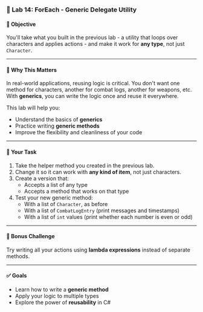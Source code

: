 ### 🧪 Lab 14: ForEach<T> - Generic Delegate Utility

#### 🎯 Objective

You'll take what you built in the previous lab - a utility that loops over characters and applies actions - and make it work for **any type**, not just `Character`.

---

#### 🧠 Why This Matters

In real-world applications, reusing logic is critical. You don't want one method for characters, another for combat logs, another for weapons, etc. With **generics**, you can write the logic once and reuse it everywhere.

This lab will help you:

- Understand the basics of **generics**  
- Practice writing **generic methods**  
- Improve the flexibility and cleanliness of your code  

---

#### 🧩 Your Task

1. Take the helper method you created in the previous lab.
2. Change it so it can work with **any kind of item**, not just characters.
3. Create a version that:
   - Accepts a list of any type
   - Accepts a method that works on that type
4. Test your new generic method:
   - With a list of `Character`, as before
   - With a list of `CombatLogEntry` (print messages and timestamps)
   - With a list of `int` values (print whether each number is even or odd)

---

#### 🔁 Bonus Challenge

Try writing all your actions using **lambda expressions** instead of separate methods.

---

#### ✅ Goals

- Learn how to write a **generic method**
- Apply your logic to multiple types
- Explore the power of **reusability** in C#
